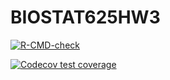 # BIOSTAT625HW3
<!-- badges: start -->
  [![R-CMD-check](https://github.com/c-seibel/BIOSTAT625HW3/actions/workflows/R-CMD-check.yaml/badge.svg)](https://github.com/c-seibel/BIOSTAT625HW3/actions/workflows/R-CMD-check.yaml)
  <!-- badges: end -->
  
<!-- badges: start -->
  [![Codecov test coverage](https://codecov.io/gh/c-seibel/BIOSTAT625HW3/branch/master/graph/badge.svg)](https://app.codecov.io/gh/c-seibel/BIOSTAT625HW3?branch=master)
  <!-- badges: end -->
